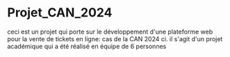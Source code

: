 # Projet_CAN_2024
ceci est un projet qui porte sur le développement d'une plateforme web pour la vente de tickets en ligne: cas de la CAN 2024 ci. il s'agit d'un projet académique qui a été réalisé en équipe de 6 personnes

